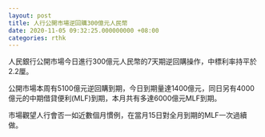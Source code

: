 ```yaml
---
layout: post
title: 人行公開市場逆回購300億元人民幣
date: 2020-11-05 09:32:25.000000000 +08:00
categories: rthk
---
```


人民銀行公開市場今日進行300億元人民幣的7天期逆回購操作，中標利率持平於2.2厘。

公開市場本周有5100億元逆回購到期，今日到期量達1400億元，同日另有4000億元的中期借貸便利(MLF)到期，本月共有多達6000億元MLF到期。

市場觀望人行會否一如近數個月慣例，在當月15日對全月到期的MLF一次過續做。
